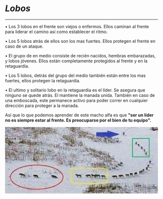 # ***Lobos***
-------
•	Los 3 lobos en el frente son viejos o enfermos. Ellos caminan al frente para liderar el camino así como establecer el ritmo.

•	Los 5 lobos atrás de ellos son los mas fuertes. Ellos protegen el frente en caso de un ataque.

•	El grupo de en medio consiste de recién nacidos, hembras embarazadas, y lobos jóvenes. Ellos están completamente protegidos al frente y en la retaguardia.

•	Los 5 lobos, detrás del grupo del medio también están entre los mas fuertes, ellos protegen la retaguardia.

•	El ultimo y solitario lobo en la retaguardia es el líder. Se asegura que ninguno se quede atrás. El mantiene la manada unida. También en caso de una emboscada, este permanece activo para poder correr en cualquier dirección para proteger a la manada.

Así que lo que podemos aprender de este macho alfa es que **"ser un líder no es siempre estar al frente. Es preocuparse por el bien de tu equipo".**

![lobos](https://raw.githubusercontent.com/NoeliaFerrero/Autoliderazgo-Ninja/master/Autoliderazgo/manada_lobos.jpg)
